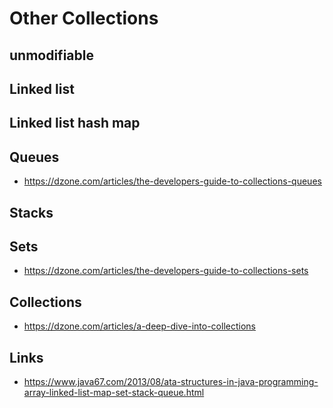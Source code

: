 # Other Collections

## unmodifiable

## Linked list

## Linked list hash map

## Queues

- https://dzone.com/articles/the-developers-guide-to-collections-queues


## Stacks


## Sets

- https://dzone.com/articles/the-developers-guide-to-collections-sets


## Collections

- https://dzone.com/articles/a-deep-dive-into-collections

## Links

- https://www.java67.com/2013/08/ata-structures-in-java-programming-array-linked-list-map-set-stack-queue.html
